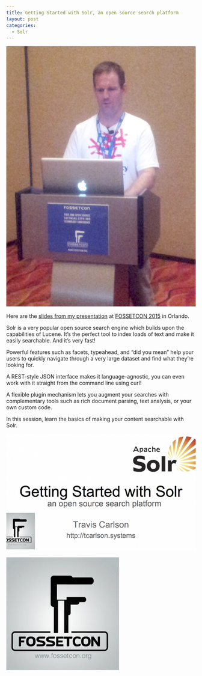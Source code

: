 ```yaml
---
title: Getting Started with Solr, an open source search platform
layout: post
categories:
  - Solr
---
```

![Speaking](/wp-content/uploads/2015/11/20151121_125731.jpg)

Here are the <a href="http://www.slideshare.net/TravisCarlson/getting-started-with-solr" target="_blank">slides from my presentation</a> at <a href="http://www.fossetcon.org/2015" target="_blank">FOSSETCON 2015</a> in Orlando. </p> 

<!--more-->

Solr is a very popular open source search engine which builds upon the capabilities of Lucene. It&#8217;s the perfect tool to index loads of text and make it easily searchable. And it&#8217;s very fast!

Powerful features such as facets, typeahead, and &#8220;did you mean&#8221; help your users to quickly navigate through a very large dataset and find what they&#8217;re looking for.

A REST-style JSON interface makes it language-agnostic, you can even work with it straight from the command line using curl!

A flexible plugin mechanism lets you augment your searches with complementary tools such as rich document parsing, text analysis, or your own custom code.

In this session, learn the basics of making your content searchable with Solr.

![Solr](/wp-content/uploads/2015/11/Getting-Started-with-Solr-825x510.png)

![FOSSETCON](/wp-content/uploads/2015/11/faussetcon_400x400-300x300.jpg)

